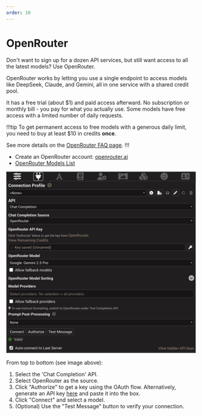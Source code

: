 ```yaml
---
order: 10
---
```

# OpenRouter

Don't want to sign up for a dozen API services, but still want access to all the latest models? Use OpenRouter.

OpenRouter works by letting you use a single endpoint to access models like DeepSeek, Claude, and Gemini, all in one service with a shared credit pool.

It has a free trial (about $1) and paid access afterward. No subscription or monthly bill - you pay for what you actually use. Some models have free access with a limited number of daily requests.

!!!tip
To get permanent access to free models with a generous daily limit, you need to buy at least $10 in credits **once**.

See more details on the [OpenRouter FAQ page](https://openrouter.ai/docs/faq).
!!!

- Create an OpenRouter account: [openrouter.ai](https://openrouter.ai/)
- [OpenRouter Models List](https://openrouter.ai/models?order=pricing-low-to-high)

![OpenRouter-ConnectionPanel](/static/openrouter-connection.png)

From top to bottom (see image above):

1. Select the 'Chat Completion' API.
2. Select OpenRouter as the source.
3. Click "Authorize" to get a key using the OAuth flow. Alternatively, generate an API key [here](https://openrouter.ai/keys) and paste it into the box.
4. Click "Connect" and select a model.
5. (Optional) Use the "Test Message" button to verify your connection.
